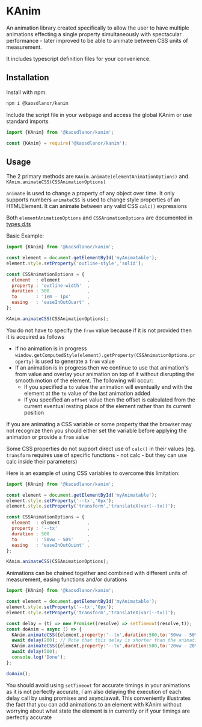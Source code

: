 # KAnim

An animation library created specifically to allow the user to have multiple animations effecting a single property simultaneously with spectacular performance - later improved to be able to animate between CSS units of measurement.

It includes typescript definition files for your convenience.

## Installation

Install with npm:

```bash
npm i @kaosdlanor/kanim
```

Include the script file in your webpage and access the global KAnim or use standard imports
```javascript
import {KAnim} from '@kaosdlanor/kanim';
```
```javascript
const {KAnim} = require('@kaosdlanor/kanim');
```

## Usage

The 2 primary methods are ```KAnim.animate(elementAnimationOptions)``` and ```KAnim.animateCSS(CSSAnimationOptions)```

```animate``` is used to change a property of any object over time. It only supports numbers
```animateCSS``` is used to change style properties of an HTMLElement. It can animate between any valid CSS ```calc()``` expressions

Both ```elementAnimationOptions``` and ```CSSAnimationOptions``` are documented in [types.d.ts](./src/lib/types.ts)

Basic Example:
```javascript
import {KAnim} from '@kaosdlanor/kanim';

const element = document.getElementById('myAnimatable');
element.style.setProperty('outline-style','solid');

const CSSAnimationOptions = {
  element  : element          ,
  property : 'outline-width'  ,
  duration : 500              ,
  to       : '1em - 1px'      ,
  easing   : 'easeInOutQuart' ,
};

KAnim.animateCSS(CSSAnimationOptions);
```
You do not have to specify the ```from``` value because if it is not provided then it is acquired as follows
 - If no animation is in progress ```window.getComputedStyle(element).getProperty(CSSAnimationOptions.property)``` is used to generate a ```from``` value
 - If an animation is in progress then we continue to use that animation's from value and overlay your animation on top of it without disrupting the smooth motion of the element. The following will occur:
   - If you specified a ```to``` value the animation will eventually end with the element at the ```to``` value of the last animation added
   - If you specified an ```offset``` value then the offset is calculated from the current eventual resting place of the element rather than its current position

If you are animating a CSS variable or some property that the browser may not recognize then you should either set the variable before applying the animation or provide a ```from``` value

Some CSS properties do not support direct use of ```calc()``` in their values (eg. ```transform``` requires use of specific functions - not calc - but they can use calc inside their parameters)

Here is an example of using CSS variables to overcome this limitation:
```javascript
import {KAnim} from '@kaosdlanor/kanim';

const element = document.getElementById('myAnimatable');
element.style.setProperty('--tx','0px');
element.style.setProperty('transform','translateX(var(--tx))');

const CSSAnimationOptions = {
  element  : element          ,
  property : '--tx'           ,
  duration : 500              ,
  to       : '50vw - 50%'     ,
  easing   : 'easeInOutQuint' ,
};

KAnim.animateCSS(CSSAnimationOptions);
```


Animations can be chained together and combined with different units of measurement, easing functions and/or durations
```javascript
import {KAnim} from '@kaosdlanor/kanim';

const element = document.getElementById('myAnimatable');
element.style.setProperty('--tx','0px');
element.style.setProperty('transform','translateX(var(--tx))');

const delay = (t) => new Promise((resolve) => setTimeout(resolve,t));
const doAnim = async () => {
  KAnim.animateCSS({element,property:'--tx',duration:500,to:'50vw - 50%',easing:'easeInOutQuint'});
  await delay(200); // Note that this delay is shorter than the animation duration
  KAnim.animateCSS({element,property:'--tx',duration:500,to:'20vw - 20%',easing:'easeInOutQuint'});
  await delay(500);
  console.log('Done');
};

doAnim();
```
You should avoid using ```setTimeout``` for accurate timings in your animations as it is not perfectly accurate, I am also delaying the execution of each delay call by using promises and async/await. This conveniently illustrates the fact that you can add animations to an element with KAnim without worrying about what state the element is in currently or if your timings are perfectly accurate